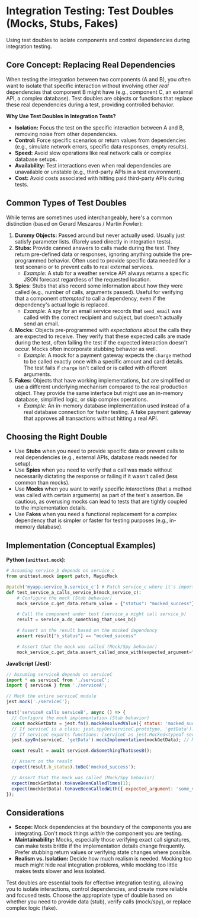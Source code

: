 # Integration Testing: Test Doubles (Mocks, Stubs, Fakes)

Using test doubles to isolate components and control dependencies during integration testing.

## Core Concept: Replacing Real Dependencies

When testing the integration between two components (A and B), you often want to isolate that specific interaction without involving other *real* dependencies that component B might have (e.g., component C, an external API, a complex database). Test doubles are objects or functions that replace these real dependencies during a test, providing controlled behavior.

**Why Use Test Doubles in Integration Tests?**

*   **Isolation:** Focus the test on the specific interaction between A and B, removing noise from other dependencies.
*   **Control:** Force specific scenarios or return values from dependencies (e.g., simulate network errors, specific data responses, empty results).
*   **Speed:** Avoid slow operations like real network calls or complex database setups.
*   **Availability:** Test interactions even when real dependencies are unavailable or unstable (e.g., third-party APIs in a test environment).
*   **Cost:** Avoid costs associated with hitting paid third-party APIs during tests.

## Common Types of Test Doubles

While terms are sometimes used interchangeably, here's a common distinction (based on Gerard Meszaros / Martin Fowler):

1.  **Dummy Objects:** Passed around but never actually used. Usually just satisfy parameter lists. (Rarely used directly in integration tests).
2.  **Stubs:** Provide canned answers to calls made during the test. They return pre-defined data or responses, ignoring anything outside the pre-programmed behavior. Often used to provide specific data needed for a test scenario or to prevent calls to real external services.
    *   *Example:* A stub for a weather service API always returns a specific JSON forecast regardless of the requested location.
3.  **Spies:** Stubs that also record some information about how they were called (e.g., number of calls, arguments passed). Useful for verifying that a component *attempted* to call a dependency, even if the dependency's actual logic is replaced.
    *   *Example:* A spy for an email service records that `send_email` was called with the correct recipient and subject, but doesn't actually send an email.
4.  **Mocks:** Objects pre-programmed with *expectations* about the calls they are expected to receive. They verify that these expected calls are made during the test, often failing the test if the expected interaction doesn't occur. Mocks often incorporate stubbing behavior as well.
    *   *Example:* A mock for a payment gateway expects the `charge` method to be called exactly once with a specific amount and card details. The test fails if `charge` isn't called or is called with different arguments.
5.  **Fakes:** Objects that have working implementations, but are simplified or use a different underlying mechanism compared to the real production object. They provide the same interface but might use an in-memory database, simplified logic, or skip complex operations.
    *   *Example:* An in-memory database implementation used instead of a real database connection for faster testing. A fake payment gateway that approves all transactions without hitting a real API.

## Choosing the Right Double

*   Use **Stubs** when you need to provide specific data or prevent calls to real dependencies (e.g., external APIs, database reads needed for setup).
*   Use **Spies** when you need to verify that a call was made without necessarily dictating the response or failing if it wasn't called (less common than mocks).
*   Use **Mocks** when you want to verify specific *interactions* (that a method was called with certain arguments) as part of the test's assertion. Be cautious, as overusing mocks can lead to tests that are tightly coupled to the implementation details.
*   Use **Fakes** when you need a functional replacement for a complex dependency that is simpler or faster for testing purposes (e.g., in-memory database).

## Implementation (Conceptual Examples)

**Python (`unittest.mock`):**

```python
# Assuming service_b depends on service_c
from unittest.mock import patch, MagicMock

@patch('myapp.service_b.service_c') # Patch service_c where it's imported in service_b
def test_service_a_calls_service_b(mock_service_c):
    # Configure the mock (Stub behavior)
    mock_service_c.get_data.return_value = {"status": "mocked_success"}

    # Call the component under test (service_a might call service_b)
    result = service_a.do_something_that_uses_b()

    # Assert on the result based on the mocked dependency
    assert result["b_status"] == "mocked_success"

    # Assert that the mock was called (Mock/Spy behavior)
    mock_service_c.get_data.assert_called_once_with(expected_argument="some_value")
```

**JavaScript (Jest):**

```javascript
// Assuming serviceB depends on serviceC
import * as serviceC from './serviceC';
import { serviceA } from './serviceA';

// Mock the entire serviceC module
jest.mock('./serviceC');

test('serviceA calls serviceB', async () => {
  // Configure the mock implementation (Stub behavior)
  const mockGetData = jest.fn().mockResolvedValue({ status: 'mocked_success' });
  // If serviceC is a class: jest.spyOn(serviceC.prototype, 'getData').mockResolvedValue(...)
  // If serviceC exports functions: (serviceC as jest.Mocked<typeof serviceC>).getData.mockResolvedValue(...)
  jest.spyOn(serviceC, 'getData').mockImplementation(mockGetData); // More robust way

  const result = await serviceA.doSomethingThatUsesB();

  // Assert on the result
  expect(result.b_status).toBe('mocked_success');

  // Assert that the mock was called (Mock/Spy behavior)
  expect(mockGetData).toHaveBeenCalledTimes(1);
  expect(mockGetData).toHaveBeenCalledWith({ expected_argument: 'some_value' });
});
```

## Considerations

*   **Scope:** Mock dependencies at the boundary of the components you are integrating. Don't mock things *within* the component you are testing.
*   **Maintainability:** Mocks, especially those verifying exact call signatures, can make tests brittle if the implementation details change frequently. Prefer stubbing return values or verifying state changes where possible.
*   **Realism vs. Isolation:** Decide how much realism is needed. Mocking too much might hide real integration problems, while mocking too little makes tests slower and less isolated.

Test doubles are essential tools for effective integration testing, allowing you to isolate interactions, control dependencies, and create more reliable and focused tests. Choose the appropriate type of double based on whether you need to provide data (stub), verify calls (mock/spy), or replace complex logic (fake).